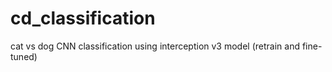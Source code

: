 # cd_classification
cat vs dog CNN classification using interception v3 model (retrain and fine-tuned)
